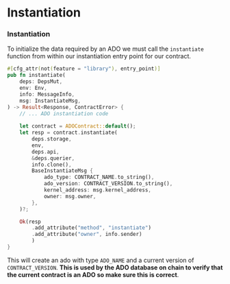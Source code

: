 # Instantiation

### Instantiation

To initialize the data required by an ADO we must call the `instantiate` function from within our instantiation entry point for our contract.&#x20;

```rust
#[cfg_attr(not(feature = "library"), entry_point)]
pub fn instantiate(
    deps: DepsMut,
    env: Env,
    info: MessageInfo,
    msg: InstantiateMsg,
) -> Result<Response, ContractError> {
    // ... ADO instantiation code
    
    let contract = ADOContract::default();
    let resp = contract.instantiate(
        deps.storage,
        env,
        deps.api,
        &deps.querier,
        info.clone(),
        BaseInstantiateMsg {
            ado_type: CONTRACT_NAME.to_string(),
            ado_version: CONTRACT_VERSION.to_string(),
            kernel_address: msg.kernel_address,
            owner: msg.owner,
        },
    )?;

    Ok(resp
        .add_attribute("method", "instantiate")
        .add_attribute("owner", info.sender)
        )
}
```

This will create an ado with type `ADO_NAME` and a current version of `CONTRACT_VERSION`. **This is used by the ADO database on chain to verify that the current contract is an ADO so make sure this is correct**.&#x20;
